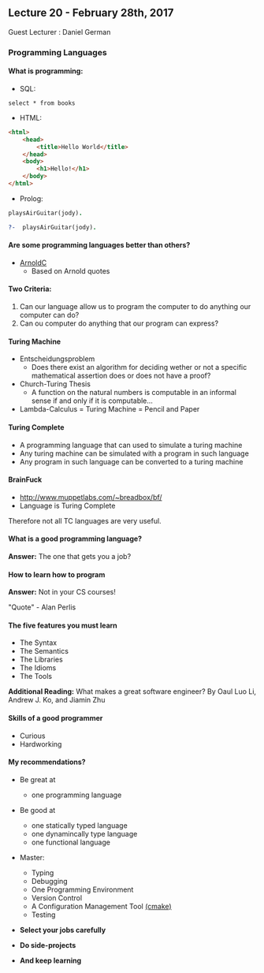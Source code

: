 ## Lecture 20 - February 28th, 2017

Guest Lecturer : Daniel German

### Programming Languages

#### What is programming: 

* SQL:

`select * from books` 

* HTML:

```html
<html>
    <head>
        <title>Hello World</title>
    </head>
    <body>
        <h1>Hello!</h1>
    </body>
</html>
```
* Prolog:

```prolog
playsAirGuitar(jody). 

?-  playsAirGuitar(jody).
```

#### Are some programming languages better than others?

* [ArnoldC](https://github.com/lhartikk/ArnoldC/wiki/ArnoldC)
    * Based on Arnold quotes

#### Two Criteria: 

1. Can our language allow us to program the computer to do anything our computer can do?
2. Can ou computer do anything that our program can express?

#### Turing Machine

* Entscheidungsproblem
    * Does there exist an algorithm for deciding wether or not a specific mathematical assertion does or does not have a proof?
* Church-Turing Thesis
    * A function on the natural numbers is computable in an informal sense if and only if it is computable...
* Lambda-Calculus = Turing Machine = Pencil and Paper

#### Turing Complete

* A programming language that can used to simulate a turing machine
* Any turing machine can be simulated with a program in such language
* Any program in such language can be converted to a turing machine
    
#### BrainFuck

* http://www.muppetlabs.com/~breadbox/bf/
* Language is Turing Complete

Therefore not all TC languages are very useful.
    
#### What is a good programming language?

**Answer:** The one that gets you a job?
    
#### How to learn how to program

**Answer:** Not in your CS courses!

"Quote" - Alan Perlis

#### The five features you must learn

- The Syntax
- The Semantics
- The Libraries
- The Idioms
- The Tools

**Additional Reading:** What makes a great software engineer? By Oaul Luo Li, Andrew J. Ko, and Jiamin Zhu

#### Skills of a good programmer

- Curious 
- Hardworking

#### My recommendations?

* Be great at
    * one programming language
* Be good at
    * one statically typed language
    * one dynamincally type language
    * one functional language
* Master:
    * Typing
    * Debugging
    * One Programming Environment
    * Version Control
    * A Configuration Management Tool [(cmake)](https://cmake.org/)
    * Testing

* **Select your jobs carefully**
* **Do side-projects**
* **And keep learning**
